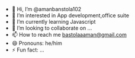 - 👋 Hi, I’m @amanbanstola102
- 👀 I’m interested in App development,office suite
- 🌱 I’m currently learning Javascript
- 💞️ I’m looking to collaborate on ...
- 📫 How to reach me bastolaaaman@gmail.com
- 😄 Pronouns: he/him
- ⚡ Fun fact: ...

<!---
amanbanstola102/amanbanstola102 is a ✨ special ✨ repository because its `README.md` (this file) appears on your GitHub profile.
You can click the Preview link to take a look at your changes.
--->
